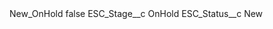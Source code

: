 <?xml version="1.0" encoding="UTF-8"?>
<CustomMetadata xmlns="http://soap.sforce.com/2006/04/metadata" xmlns:xsi="http://www.w3.org/2001/XMLSchema-instance" xmlns:xsd="http://www.w3.org/2001/XMLSchema">
    <label>New_OnHold</label>
    <protected>false</protected>
    <values>
        <field>ESC_Stage__c</field>
        <value xsi:type="xsd:string">OnHold</value>
    </values>
    <values>
        <field>ESC_Status__c</field>
        <value xsi:type="xsd:string">New</value>
    </values>
</CustomMetadata>
